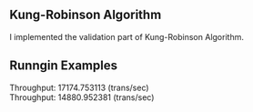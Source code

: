 ## Kung-Robinson Algorithm
I implemented the validation part of Kung-Robinson Algorithm. <br>

## Runngin Examples

Throughput: 17174.753113 (trans/sec) <br>
Throughput: 14880.952381 (trans/sec) <br>
